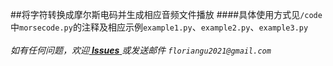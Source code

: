 ##将字符转换成摩尔斯电码并生成相应音频文件播放
####具体使用方式见`/code`中`morsecode.py`的注释及相应示例`example1.py`、`example2.py`、`example3.py`<br/><br/>
_如有任何问题，欢迎[ **Issues** ](https://github.com/FlorianGu/climb-over-the-wall/issues) 或发送邮件 `floriangu2021@gmail.com`_
